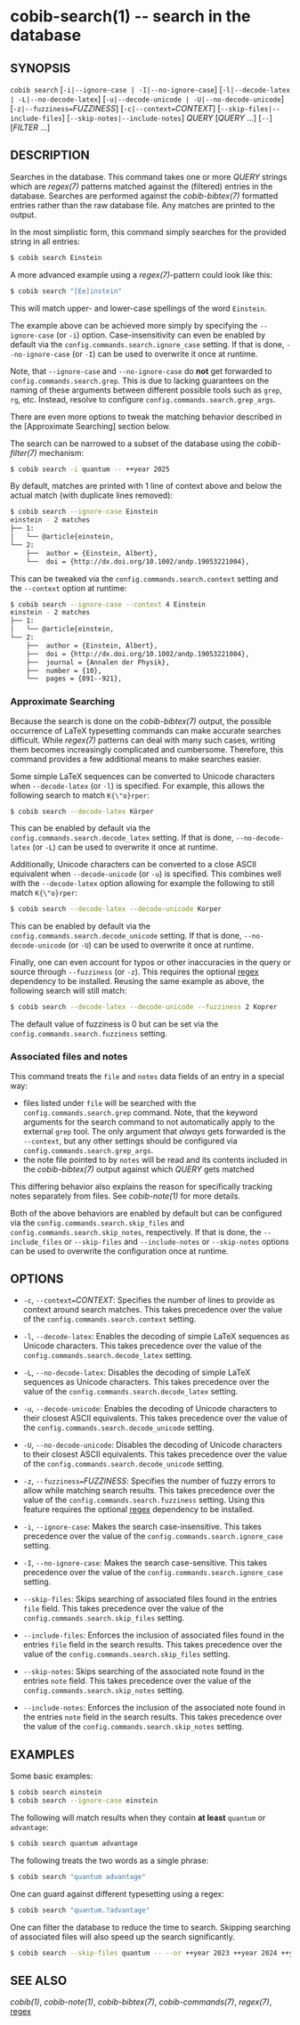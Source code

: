 cobib-search(1) -- search in the database
=========================================

## SYNOPSIS

`cobib search` [`-i|--ignore-case | -I|--no-ignore-case`] [`-l|--decode-latex | -L|--no-decode-latex`] [`-u|--decode-unicode | -U|--no-decode-unicode`] [`-z|--fuzziness=`_FUZZINESS_] [`-c|--context=`_CONTEXT_] [`--skip-files|--include-files`] [`--skip-notes|--include-notes`] _QUERY_ [_QUERY_ ...] [`--`] [_FILTER_ ...]

## DESCRIPTION

Searches in the database.
This command takes one or more _QUERY_ strings which are _regex(7)_ patterns matched against the (filtered) entries in the database.
Searches are performed against the *cobib-bibtex(7)* formatted entries rather than the raw database file.
Any matches are printed to the output.

In the most simplistic form, this command simply searches for the provided string in all entries:
```bash
$ cobib search Einstein
```
A more advanced example using a _regex(7)_-pattern could look like this:
```bash
$ cobib search "[Ee]instein"
```
This will match upper- and lower-case spellings of the word `Einstein`.

The example above can be achieved more simply by specifying the `--ignore-case` (or `-i`) option.
Case-insensitivity can even be enabled by default via the `config.commands.search.ignore_case` setting.
If that is done, `--no-ignore-case` (or `-I`) can be used to overwrite it once at runtime.

Note, that `--ignore-case` and `--no-ignore-case` do **not** get forwarded to `config.commands.search.grep`.
This is due to lacking guarantees on the naming of these arguments between different possible tools such as `grep`, `rg`, etc.
Instead, resolve to configure `config.commands.search.grep_args`.

There are even more options to tweak the matching behavior described in the [Approximate Searching] section below.

The search can be narrowed to a subset of the database using the *cobib-filter(7)* mechanism:
```bash
$ cobib search -i quantum -- ++year 2025
```

By default, matches are printed with 1 line of context above and below the actual match (with duplicate lines removed):
```bash
$ cobib search --ignore-case Einstein
einstein - 2 matches
├── 1:
│   └── @article{einstein,
└── 2:
    ├──  author = {Einstein, Albert},
    └──  doi = {http://dx.doi.org/10.1002/andp.19053221004},
```
This can be tweaked via the `config.commands.search.context` setting and the `--context` option at runtime:
```bash
$ cobib search --ignore-case --context 4 Einstein
einstein - 2 matches
├── 1:
│   └── @article{einstein,
└── 2:
    ├──  author = {Einstein, Albert},
    ├──  doi = {http://dx.doi.org/10.1002/andp.19053221004},
    ├──  journal = {Annalen der Physik},
    ├──  number = {10},
    └──  pages = {891--921},
```

### Approximate Searching

Because the search is done on the *cobib-bibtex(7)* output, the possible occurrence of LaTeX typesetting commands can make accurate searches difficult.
While _regex(7)_ patterns can deal with many such cases, writing them becomes increasingly complicated and cumbersome.
Therefore, this command provides a few additional means to make searches easier.

Some simple LaTeX sequences can be converted to Unicode characters when `--decode-latex` (or `-l`) is specified.
For example, this allows the following search to match `K{\"o}rper`:
```bash
$ cobib search --decode-latex Körper
```
This can be enabled by default via the `config.commands.search.decode_latex` setting.
If that is done, `--no-decode-latex` (or `-L`) can be used to overwrite it once at runtime.

Additionally, Unicode characters can be converted to a close ASCII equivalent when `--decode-unicode` (or `-u`) is specified.
This combines well with the `--decode-latex` option allowing for example the following to still match `K{\"o}rper`:
```bash
$ cobib search --decode-latex --decode-unicode Korper
```
This can be enabled by default via the `config.commands.search.decode_unicode` setting.
If that is done, `--no-decode-unicode` (or `-U`) can be used to overwrite it once at runtime.

Finally, one can even account for typos or other inaccuracies in the query or source through `--fuzziness` (or `-z`).
This requires the optional [regex](https://pypi.org/project/regex/) dependency to be installed.
Reusing the same example as above, the following search will still match:
```bash
$ cobib search --decode-latex --decode-unicode --fuzziness 2 Koprer
```
The default value of fuzziness is 0 but can be set via the `config.commands.search.fuzziness` setting.

### Associated files and notes

This command treats the `file` and `notes` data fields of an entry in a special way:
* files listed under `file` will be searched with the `config.commands.search.grep` command.
  Note, that the keyword arguments for the search command to not automatically apply to the external `grep` tool.
  The only argument that _always_ gets forwarded is the `--context`, but any other settings should be configured via `config.commands.search.grep_args`.
* the note file pointed to by `notes` will be read and its contents included in the *cobib-bibtex(7)* output against which _QUERY_ gets matched

This differing behavior also explains the reason for specifically tracking notes separately from files.
See *cobib-note(1)* for more details.

Both of the above behaviors are enabled by default but can be configured via the `config.commands.search.skip_files` and `config.commands.search.skip_notes`, respectively.
If that is done, the `--include_files` or `--skip-files` and `--include-notes` or `--skip-notes` options can be used to overwrite the configuration once at runtime.

## OPTIONS

  * `-c`, `--context=`_CONTEXT_:
    Specifies the number of lines to provide as context around search matches.
    This takes precedence over the value of the `config.commands.search.context` setting.

  * `-l`, `--decode-latex`:
    Enables the decoding of simple LaTeX sequences as Unicode characters.
    This takes precedence over the value of the `config.commands.search.decode_latex` setting.

  * `-L`, `--no-decode-latex`:
    Disables the decoding of simple LaTeX sequences as Unicode characters.
    This takes precedence over the value of the `config.commands.search.decode_latex` setting.

  * `-u`, `--decode-unicode`:
    Enables the decoding of Unicode characters to their closest ASCII equivalents.
    This takes precedence over the value of the `config.commands.search.decode_unicode` setting.

  * `-U`, `--no-decode-unicode`:
    Disables the decoding of Unicode characters to their closest ASCII equivalents.
    This takes precedence over the value of the `config.commands.search.decode_unicode` setting.

  * `-z`, `--fuzziness=`_FUZZINESS_:
    Specifies the number of fuzzy errors to allow while matching search results.
    This takes precedence over the value of the `config.commands.search.fuzziness` setting.
    Using this feature requires the optional [regex](https://pypi.org/project/regex/) dependency to be installed.

  * `-i`, `--ignore-case`:
    Makes the search case-insensitive.
    This takes precedence over the value of the `config.commands.search.ignore_case` setting.

  * `-I`, `--no-ignore-case`:
    Makes the search case-sensitive.
    This takes precedence over the value of the `config.commands.search.ignore_case` setting.

  * `--skip-files`:
    Skips searching of associated files found in the entries `file` field.
    This takes precedence over the value of the `config.commands.search.skip_files` setting.

  * `--include-files`:
    Enforces the inclusion of associated files found in the entries `file` field in the search results.
    This takes precedence over the value of the `config.commands.search.skip_files` setting.

  * `--skip-notes`:
    Skips searching of the associated note found in the entries `note` field.
    This takes precedence over the value of the `config.commands.search.skip_notes` setting.

  * `--include-notes`:
    Enforces the inclusion of the associated note found in the entries `note` field in the search results.
    This takes precedence over the value of the `config.commands.search.skip_notes` setting.

## EXAMPLES

Some basic examples:
```bash
$ cobib search einstein
$ cobib search --ignore-case einstein
```

The following will match results when they contain **at least** `quantum` or `advantage`:
```bash
$ cobib search quantum advantage
```
The following treats the two words as a single phrase:
```bash
$ cobib search "quantum advantage"
```
One can guard against different typesetting using a regex:
```bash
$ cobib search "quantum.?advantage"
```

One can filter the database to reduce the time to search.
Skipping searching of associated files will also speed up the search significantly.
```bash
$ cobib search --skip-files quantum -- --or ++year 2023 ++year 2024 ++year 2025
```

## SEE ALSO

*cobib(1)*, *cobib-note(1)*, *cobib-bibtex(7)*, *cobib-commands(7)*, _regex(7)_, [regex](https://pypi.org/project/regex/)

[//]: # ( vim: set ft=markdown tw=0: )
